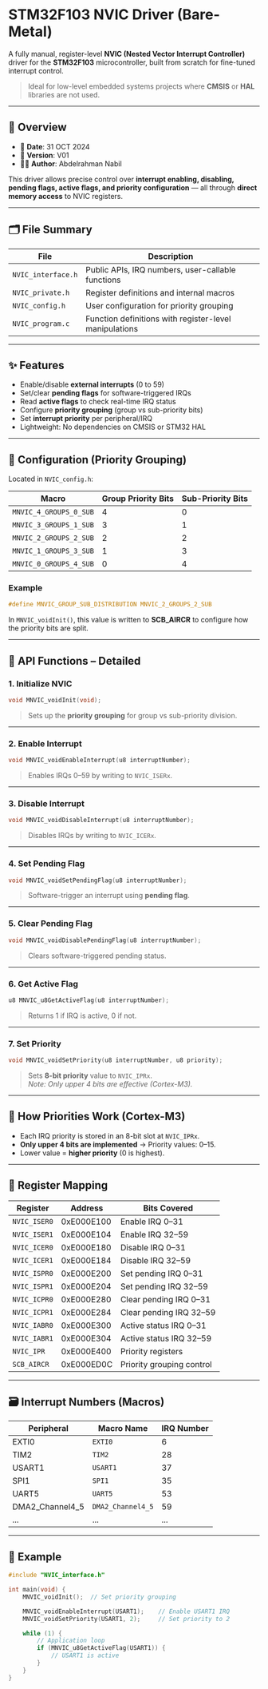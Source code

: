 # STM32F103 NVIC Driver (Bare-Metal)

A fully manual, register-level **NVIC (Nested Vector Interrupt Controller)** driver for the **STM32F103** microcontroller, built from scratch for fine-tuned interrupt control.

> Ideal for low-level embedded systems projects where **CMSIS** or **HAL** libraries are not used.

---

## 📌 Overview

- 📅 **Date**: 31 OCT 2024  
- 🔢 **Version**: V01  
- 🧑‍💻 **Author**: Abdelrahman Nabil

This driver allows precise control over **interrupt enabling, disabling, pending flags, active flags, and priority configuration** — all through **direct memory access** to NVIC registers.

---

## 🗂️ File Summary

| File               | Description                                                  |
|--------------------|--------------------------------------------------------------|
| `NVIC_interface.h` | Public APIs, IRQ numbers, user-callable functions            |
| `NVIC_private.h`   | Register definitions and internal macros                     |
| `NVIC_config.h`    | User configuration for priority grouping                     |
| `NVIC_program.c`   | Function definitions with register-level manipulations       |

---

## ✨ Features

- Enable/disable **external interrupts** (0 to 59)
- Set/clear **pending flags** for software-triggered IRQs
- Read **active flags** to check real-time IRQ status
- Configure **priority grouping** (group vs sub-priority bits)
- Set **interrupt priority** per peripheral/IRQ
- Lightweight: No dependencies on CMSIS or STM32 HAL

---

## 🔧 Configuration (Priority Grouping)

Located in `NVIC_config.h`:

| Macro                  | Group Priority Bits | Sub-Priority Bits |
|-----------------------|---------------------|-------------------|
| `MNVIC_4_GROUPS_0_SUB` | 4                   | 0                 |
| `MNVIC_3_GROUPS_1_SUB` | 3                   | 1                 |
| `MNVIC_2_GROUPS_2_SUB` | 2                   | 2                 |
| `MNVIC_1_GROUPS_3_SUB` | 1                   | 3                 |
| `MNVIC_0_GROUPS_4_SUB` | 0                   | 4                 |

### Example
```c
#define MNVIC_GROUP_SUB_DISTRIBUTION MNVIC_2_GROUPS_2_SUB
```

In `MNVIC_voidInit()`, this value is written to **SCB_AIRCR** to configure how the priority bits are split.

---

## 🧩 API Functions – Detailed

### 1. Initialize NVIC
```c
void MNVIC_voidInit(void);
```
> Sets up the **priority grouping** for group vs sub-priority division.

---

### 2. Enable Interrupt
```c
void MNVIC_voidEnableInterrupt(u8 interruptNumber);
```
> Enables IRQs 0–59 by writing to `NVIC_ISERx`.

---

### 3. Disable Interrupt
```c
void MNVIC_voidDisableInterrupt(u8 interruptNumber);
```
> Disables IRQs by writing to `NVIC_ICERx`.

---

### 4. Set Pending Flag
```c
void MNVIC_voidSetPendingFlag(u8 interruptNumber);
```
> Software-trigger an interrupt using **pending flag**.

---

### 5. Clear Pending Flag
```c
void MNVIC_voidDisablePendingFlag(u8 interruptNumber);
```
> Clears software-triggered pending status.

---

### 6. Get Active Flag
```c
u8 MNVIC_u8GetActiveFlag(u8 interruptNumber);
```
> Returns 1 if IRQ is active, 0 if not.

---

### 7. Set Priority
```c
void MNVIC_voidSetPriority(u8 interruptNumber, u8 priority);
```
> Sets **8-bit priority** value to `NVIC_IPRx`.  
*Note: Only upper 4 bits are effective (Cortex-M3).*

---

## 🧠 How Priorities Work (Cortex-M3)

- Each IRQ priority is stored in an 8-bit slot at `NVIC_IPRx`.
- **Only upper 4 bits are implemented** → Priority values: 0–15.
- Lower value = **higher priority** (0 is highest).

---

## 🧱 Register Mapping

| Register         | Address       | Bits Covered              |
|------------------|---------------|---------------------------|
| `NVIC_ISER0`     | 0xE000E100    | Enable IRQ 0–31           |
| `NVIC_ISER1`     | 0xE000E104    | Enable IRQ 32–59          |
| `NVIC_ICER0`     | 0xE000E180    | Disable IRQ 0–31          |
| `NVIC_ICER1`     | 0xE000E184    | Disable IRQ 32–59         |
| `NVIC_ISPR0`     | 0xE000E200    | Set pending IRQ 0–31      |
| `NVIC_ISPR1`     | 0xE000E204    | Set pending IRQ 32–59     |
| `NVIC_ICPR0`     | 0xE000E280    | Clear pending IRQ 0–31    |
| `NVIC_ICPR1`     | 0xE000E284    | Clear pending IRQ 32–59   |
| `NVIC_IABR0`     | 0xE000E300    | Active status IRQ 0–31    |
| `NVIC_IABR1`     | 0xE000E304    | Active status IRQ 32–59   |
| `NVIC_IPR`       | 0xE000E400    | Priority registers        |
| `SCB_AIRCR`      | 0xE000ED0C    | Priority grouping control |

---

## 🗃️ Interrupt Numbers (Macros)

| Peripheral       | Macro Name         | IRQ Number |
|------------------|--------------------|------------|
| EXTI0            | `EXTI0`            | 6          |
| TIM2             | `TIM2`             | 28         |
| USART1           | `USART1`           | 37         |
| SPI1             | `SPI1`             | 35         |
| UART5            | `UART5`            | 53         |
| DMA2_Channel4_5  | `DMA2_Channel4_5`  | 59         |
| ...              | ...                | ...        |

---

## 🧪 Example

```c
#include "NVIC_interface.h"

int main(void) {
    MNVIC_voidInit();  // Set priority grouping

    MNVIC_voidEnableInterrupt(USART1);    // Enable USART1 IRQ
    MNVIC_voidSetPriority(USART1, 2);     // Set priority to 2

    while (1) {
        // Application loop
        if (MNVIC_u8GetActiveFlag(USART1)) {
            // USART1 is active
        }
    }
}
```